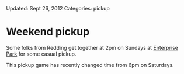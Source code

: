 Updated: Sept 26, 2012
Categories: pickup


# Weekend pickup

Some folks from Redding get together at 2pm on Sundays at [Enterprise Park](/places/enterprise) for some casual pickup.

<!-- ~~fold~~ -->

<div class="alert alert-info">
  <i class="icon-warning-sign"> </i>
  This pickup game has recently changed time from 6pm on Saturdays.
</div>
